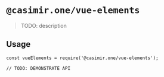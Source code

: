 # `@casimir.one/vue-elements`

> TODO: description

## Usage

```
const vueElements = require('@casimir.one/vue-elements');

// TODO: DEMONSTRATE API
```
